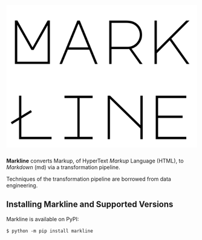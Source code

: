# ![Markline](img/markline.svg)

**Markline** converts Markup, of HyperText *Markup* Language (HTML), to *Markdown* (md) via a transformation pipeline.

Techniques of the transformation pipeline are borrowed from data engineering.


## Installing Markline and Supported Versions

Markline is available on PyPI:

```console
$ python -m pip install markline
```
